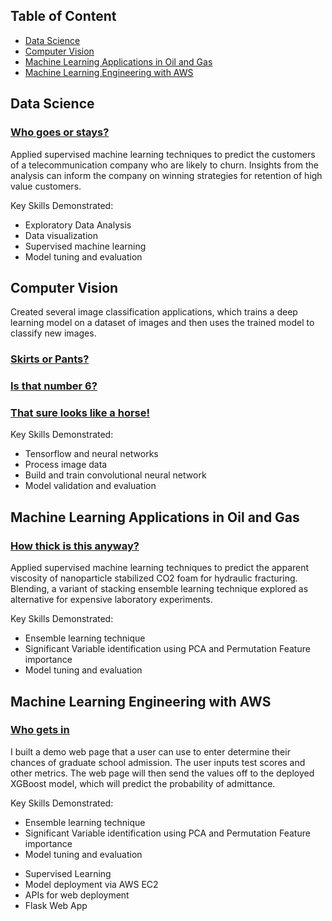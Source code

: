 ## Table of Content

- [Data Science](#0)
- [Computer Vision](#1)
- [Machine Learning Applications in Oil and Gas](#2)
- [Machine Learning Engineering with AWS](#3)

<a id='0'></a>
## Data Science

### [Who goes or stays?](https://github.com/toluwee/Customer-Churn)
Applied supervised machine learning techniques to predict the customers of a telecommunication company who are likely to churn. Insights from the analysis can inform the company on winning strategies for retention of high value customers.

Key Skills Demonstrated:
- Exploratory Data Analysis
- Data visualization
- Supervised machine learning
- Model tuning and evaluation


<a id='1'></a>
## Computer Vision

Created several image classification applications, which trains a deep learning model on a dataset of images and then uses the trained model to classify new images.

### [Skirts or Pants?](https://github.com/toluwee/Classifying-Fashion-MNIST-Dataset-with-CNN-Deep-Learning)

### [Is that number 6?](https://github.com/toluwee/Image_Classifier_Handwriting_Digits)

### [That sure looks like a horse!](https://github.com/toluwee/Classifying-Horses-and-Humans-with-CNN-Deep-Learning)

Key Skills Demonstrated:
- Tensorflow and neural networks
- Process image data
- Build and train convolutional neural network
- Model validation and evaluation


<a id='2'></a>
## Machine Learning Applications in Oil and Gas

### [How thick is this anyway?](https://github.com/toluwee/Rheology_prediction_with_blending_ensemble)
Applied supervised machine learning techniques to predict the apparent viscosity of nanoparticle stabilized CO2 foam for hydraulic fracturing. Blending, a variant of stacking ensemble learning technique explored as alternative for expensive laboratory experiments.

Key Skills Demonstrated:
- Ensemble learning technique
- Significant Variable identification using PCA and Permutation Feature importance
- Model tuning and evaluation


<a id='3'></a>
## Machine Learning Engineering with AWS

### [Who gets in](https://github.com/toluwee/Who-gets-in)
I built a demo web page that a user can use to enter determine their chances of graduate school admission. The user inputs test scores and other metrics. The web page will then send the values off to the deployed XGBoost model, which will predict the probability of admittance. 

Key Skills Demonstrated:
- Ensemble learning technique
- Significant Variable identification using PCA and Permutation Feature importance
- Model tuning and evaluation
* Supervised Learning
* Model deployment via AWS EC2
* APIs for web deployment
* Flask Web App


